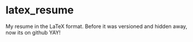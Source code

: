 latex_resume
============

My resume in the LaTeX format.  Before it was versioned and hidden away, now its on github YAY!

